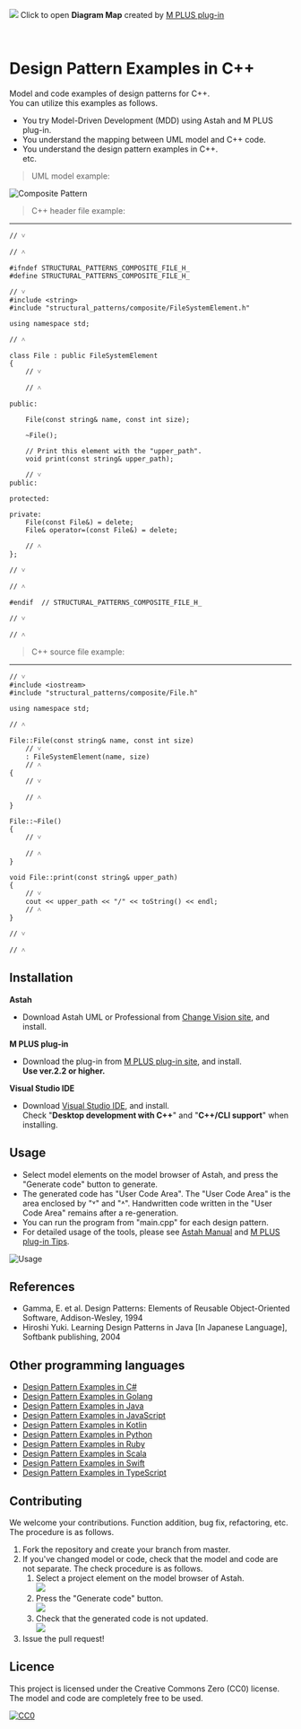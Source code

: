 [<img src="./screenshots/DiagramMap.svg">](http://htmlpreview.github.io/?https://github.com/takaakit/design-pattern-examples-in-cpp/blob/master/screenshots/DiagramMap.html)
Click to open **Diagram Map** created by [M PLUS plug-in](https://sites.google.com/view/m-plus-plugin)

<br/>

Design Pattern Examples in C++
===

Model and code examples of design patterns for C++.  
You can utilize this examples as follows.

* You try Model-Driven Development (MDD) using Astah and M PLUS plug-in.
* You understand the mapping between UML model and C++ code.
* You understand the design pattern examples in C++.  
  etc.

> UML model example:

![](screenshots/CompositePattern.png "Composite Pattern")

> C++ header file example:
---
```cpp:File class
// ˅

// ˄

#ifndef STRUCTURAL_PATTERNS_COMPOSITE_FILE_H_
#define STRUCTURAL_PATTERNS_COMPOSITE_FILE_H_

// ˅
#include <string>
#include "structural_patterns/composite/FileSystemElement.h"

using namespace std;

// ˄

class File : public FileSystemElement
{
	// ˅
	
	// ˄

public:

	File(const string& name, const int size);

	~File();

	// Print this element with the "upper_path".
	void print(const string& upper_path);

	// ˅
public:
	
protected:
	
private:
	File(const File&) = delete;
	File& operator=(const File&) = delete;
	
	// ˄
};

// ˅

// ˄

#endif	// STRUCTURAL_PATTERNS_COMPOSITE_FILE_H_

// ˅

// ˄
```

> C++ source file example:
---
```cpp:File class
// ˅
#include <iostream>
#include "structural_patterns/composite/File.h"

using namespace std;

// ˄

File::File(const string& name, const int size)
	// ˅
    : FileSystemElement(name, size)
	// ˄
{
	// ˅
	
	// ˄
}

File::~File()
{
	// ˅
	
	// ˄
}

void File::print(const string& upper_path)
{
	// ˅
	cout << upper_path << "/" << toString() << endl;
	// ˄
}

// ˅

// ˄
```

Installation
------------
**Astah**
* Download Astah UML or Professional from [Change Vision site](http://astah.net/download), and install.  

**M PLUS plug-in**
* Download the plug-in from [M PLUS plug-in site](https://sites.google.com/view/m-plus-plugin/download), and install.  
  **Use ver.2.2 or higher.**

**Visual Studio IDE**
* Download [Visual Studio IDE](https://visualstudio.microsoft.com/vs/), and install.  
  Check "**Desktop development with C++**" and "**C++/CLI support**" when installing.

Usage
-----
* Select model elements on the model browser of Astah, and press the "Generate code" button to generate.  
* The generated code has "User Code Area". The "User Code Area" is the area enclosed by "˅" and "˄". Handwritten code written in the "User Code Area" remains after a re-generation.
* You can run the program from "main.cpp" for each design pattern.
* For detailed usage of the tools, please see [Astah Manual](http://astah.net/manual) and [M PLUS plug-in Tips](https://sites.google.com/view/m-plus-plugin/tips).

![](screenshots/Usage.gif "Usage")

References
----------
* Gamma, E. et al. Design Patterns: Elements of Reusable Object-Oriented Software, Addison-Wesley, 1994
* Hiroshi Yuki. Learning Design Patterns in Java [In Japanese Language], Softbank publishing, 2004

Other programming languages
---------------------------

* [Design Pattern Examples in C#](https://github.com/takaakit/design-pattern-examples-in-csharp)
* [Design Pattern Examples in Golang](https://github.com/takaakit/design-pattern-examples-in-golang)
* [Design Pattern Examples in Java](https://github.com/takaakit/design-pattern-examples-in-java)
* [Design Pattern Examples in JavaScript](https://github.com/takaakit/design-pattern-examples-in-javascript)
* [Design Pattern Examples in Kotlin](https://github.com/takaakit/design-pattern-examples-in-kotlin)
* [Design Pattern Examples in Python](https://github.com/takaakit/design-pattern-examples-in-python)
* [Design Pattern Examples in Ruby](https://github.com/takaakit/design-pattern-examples-in-ruby)
* [Design Pattern Examples in Scala](https://github.com/takaakit/design-pattern-examples-in-scala)
* [Design Pattern Examples in Swift](https://github.com/takaakit/design-pattern-examples-in-swift)
* [Design Pattern Examples in TypeScript](https://github.com/takaakit/design-pattern-examples-in-typescript)

Contributing
------------
We welcome your contributions. Function addition, bug fix, refactoring, etc.  
The procedure is as follows.

1. Fork the repository and create your branch from master.
2. If you've changed model or code, check that the model and code are not separate. The check procedure is as follows.
    1. Select a project element on the model browser of Astah.  
    ![](screenshots/SelectModelElements.png "")
    2. Press the "Generate code" button.  
    ![](screenshots/PressCodeGenerationButton.png "")
    3. Check that the generated code is not updated.  
    ![](screenshots/CheckGeneratedCode.png "")
3. Issue the pull request!

Licence
-------
This project is licensed under the Creative Commons Zero (CC0) license. The model and code are completely free to be used.

[![CC0](http://i.creativecommons.org/p/zero/1.0/88x31.png "CC0")](http://creativecommons.org/publicdomain/zero/1.0/deed)
